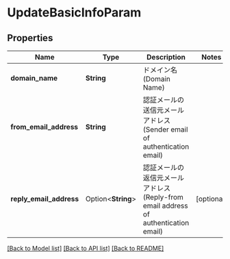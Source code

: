 # UpdateBasicInfoParam

## Properties

Name | Type | Description | Notes
------------ | ------------- | ------------- | -------------
**domain_name** | **String** | ドメイン名(Domain Name) | 
**from_email_address** | **String** | 認証メールの送信元メールアドレス(Sender email of authentication email) | 
**reply_email_address** | Option<**String**> | 認証メールの返信元メールアドレス(Reply-from email address of authentication email) | [optional]

[[Back to Model list]](../README.md#documentation-for-models) [[Back to API list]](../README.md#documentation-for-api-endpoints) [[Back to README]](../README.md)


